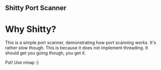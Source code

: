 ## Shitty Port Scanner
# Why Shitty?
This is a simple port scanner, demonstrating how port scanning works.
It's rather slow though. This is because it does not implement threading. It should get you going though, you get it.

Pst! Use nmap :)
